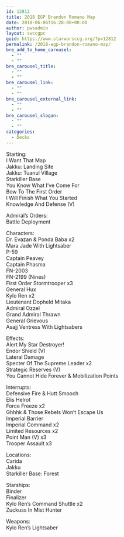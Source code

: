 ```yaml
---
id: 12812
title: 2018 EGP Brandon Romano Map
date: 2018-06-06T16:28:00+00:00
author: pwsadmin
layout: swccgpc
guid: https://www.starwarsccg.org/?p=12812
permalink: /2018-egp-brandon-romano-map/
bre_add_to_home_carousel:
  - ""
  - ""
bre_carousel_title:
  - ""
  - ""
bre_carousel_link:
  - ""
  - ""
bre_carousel_external_link:
  - ""
  - ""
bre_carousel_slogan:
  - ""
  - ""
categories:
  - Decks
---
```

Starting:  
I Want That Map  
Jakku: Landing Site  
Jakku: Tuanul Village  
Starkiller Base  
You Know What I&#8217;ve Come For  
Bow To The First Order  
I Will Finish What You Started  
Knowledge And Defense (V)

Admiral’s Orders:  
Battle Deployment

Characters:  
Dr. Evazan & Ponda Baba x2  
Mara Jade With Lightsaber  
P-59  
Captain Peavey  
Captain Phasma  
FN-2003  
FN-2199 (Nines)  
First Order Stormtrooper x3  
General Hux  
Kylo Ren x2  
Lieutenant Dopheld Mitaka  
Admiral Ozzel  
Grand Admiral Thrawn  
General Grievous  
Asajj Ventress With Lightsabers

Effects:  
Alert My Star Destroyer!  
Endor Shield (V)  
Lateral Damage  
Specter Of The Supreme Leader x2  
Strategic Reserves (V)  
You Cannot Hide Forever & Mobilization Points

Interrupts:  
Defensive Fire & Hutt Smooch  
Elis Helrot  
Force Freeze x2  
Ghhhk & Those Rebels Won&#8217;t Escape Us  
Imperial Barrier  
Imperial Command x2  
Limited Resources x2  
Point Man (V) x3  
Trooper Assault x3

Locations:  
Carida  
Jakku  
Starkiller Base: Forest

Starships:  
Binder  
Finalizer  
Kylo Ren&#8217;s Command Shuttle x2  
Zuckuss In Mist Hunter

Weapons:  
Kylo Ren&#8217;s Lightsaber